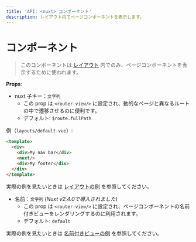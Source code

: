 ```yaml
---
title: 'API: <nuxt> コンポーネント'
description: レイアウト内でページコンポーネントを表示します。
---
```


# <nuxt> コンポーネント

> このコンポーネントは [レイアウト](/guide/views#%E3%83%AC%E3%82%A4%E3%82%A2%E3%82%A6%E3%83%88) 内でのみ、ページコンポーネントを表示するために使われます。

**Props**:

- nuxt 子キー：`文字列`
    - この prop は `<router-view/>` に設定され、動的なページと異なるルートの中で遷移させるのに便利です。
    - デフォルト: `$route.fullPath`

例（`layouts/default.vue`）:

```html
<template>
  <div>
    <div>My nav bar</div>
    <nuxt/>
    <div>My footer</div>
  </div>
</template>
```

実際の例を見たいときは [レイアウトの例](/examples/layouts) を参照してください。

- 名前：`文字列` (_Nuxt v2.4.0で導入されました_)
    - この prop は `<router-view/>` に設定され、ページコンポーネントの名前付きビューをレンダリングするのに利用されます。
    - デフォルト: `default`


実際の例を見たいときは [名前付きビューの例](/examples/named-views) を参照してください。